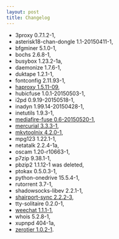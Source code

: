```yaml
---
layout: post
title: Changelog
---
```


* 3proxy 0.7.1.2-1,
* asterisk18-chan-dongle 1.1-20150411-1,
* bfgminer 5.1.0-1,
* bochs 2.6.8-1,
* busybox 1.23.2-1a,
* daemonize 1.7.6-1,
* duktape 1.2.1-1,
* fontconfig 2.11.93-1,
* [haproxy 1.5.11-09](http://www.haproxy.org/),
* hubicfuse 1.0.1-20150503-1,
* i2pd 0.9.19-20150518-1,
* inadyn 1.99.14-20150428-1,
* inetutils 1.9.3-1,
* [mediafire-fuse 0.6-20150520-1](https://github.com/MediaFire/mediafire-fuse),
* [mercurial 3.3.3-1](https://mercurial.selenic.com/),
* [mkvtoolnix 4.2.0-1](https://www.bunkus.org/videotools/mkvtoolnix/),
* mpg123 1.22.1-1,
* netatalk 2.2.4-1a,
* oscam 1.20-r10663-1,
* p7zip 9.38.1-1,
* pbzip2 1.1.12-1 was deleted,
* ptokax 0.5.0.3-1,
* python-onedrive 15.5.4-1,
* rutorrent 3.7-1,
* shadowsocks-libev 2.2.1-1,
* [shairport-sync 2.2.2-3](https://github.com/mikebrady/shairport-sync),
* tty-solitaire 0.2.0-1,
* [weechat 1.1.1-1](https://weechat.org/),
* whois 5.2.8-1,
* xupnpd 404-1a,
* [zerotier 1.0.2-1](https://www.zerotier.com/).
